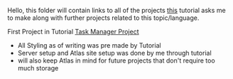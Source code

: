 Hello, this folder will contain links to all of the projects [this](https://www.youtube.com/watch?v=qwfE7fSVaZM) tutorial asks me to make along with further projects related to this topic/language.

First Project in Tutorial
[Task Manager Project](https://github.com/RandomMexican/TaskManagerProject)
<ul>
    <li> All Styling as of writing was pre made by Tutorial </li>
    <li> Server setup and Atlas site setup was done by me through tutorial</li>
    <li> will also keep Atlas in mind for future projects that don't require too much storage</li>
</ul>


